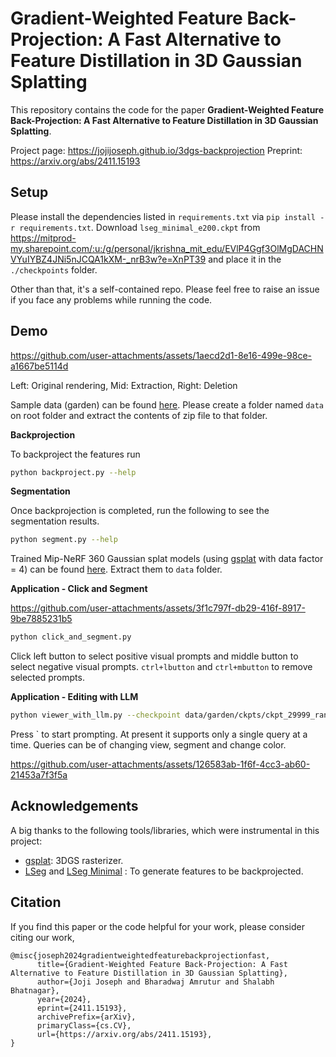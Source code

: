 # Gradient-Weighted Feature Back-Projection: A Fast Alternative to Feature Distillation in 3D Gaussian Splatting

This repository contains the code for the paper **Gradient-Weighted Feature Back-Projection: A Fast Alternative to Feature Distillation in 3D Gaussian Splatting**.


Project page: https://jojijoseph.github.io/3dgs-backprojection
Preprint: https://arxiv.org/abs/2411.15193


## Setup

Please install the dependencies listed in `requirements.txt` via `pip install -r requirements.txt`. Download `lseg_minimal_e200.ckpt` from https://mitprod-my.sharepoint.com/:u:/g/personal/jkrishna_mit_edu/EVlP4Ggf3OlMgDACHNVYuIYBZ4JNi5nJCQA1kXM-_nrB3w?e=XnPT39 and place it in the `./checkpoints` folder. 

Other than that, it's a self-contained repo. Please feel free to raise an issue if you face any problems while running the code.

## Demo



https://github.com/user-attachments/assets/1aecd2d1-8e16-499e-98ce-a1667be5114d

Left: Original rendering, Mid: Extraction, Right: Deletion

Sample data (garden) can be found [here](https://drive.google.com/file/d/1cEPby9zWgG40dJ4eRiHu15Jdg7FgvTdG/view?usp=sharing). Please create a folder named `data` on root folder and extract the contents of zip file to that folder.

**Backprojection**

To backproject the features run 

```bash
python backproject.py --help
```

**Segmentation**

Once backprojection is completed, run the following to see the segmentation results.

```bash
python segment.py --help
```


Trained Mip-NeRF 360 Gaussian splat models (using [gsplat](https://github.com/nerfstudio-project/gsplat) with data factor = 4) can be found [here](https://drive.google.com/file/d/1ZCTgAE6vZOeUBdR3qPXdSPY01QQBHxeO/view?usp=sharing). Extract them to `data` folder.


**Application - Click and Segment**



https://github.com/user-attachments/assets/3f1c797f-db29-416f-8917-9be7885231b5



```bash
python click_and_segment.py
```

Click left button to select positive visual prompts and middle button to select negative visual prompts. `ctrl+lbutton` and `ctrl+mbutton` to remove selected prompts.

**Application - Editing with LLM**

```bash
python viewer_with_llm.py --checkpoint data/garden/ckpts/ckpt_29999_rank0.pt --data-dir data/garden  --lseg-checkpoint results/garden/features_lseg.pt
```

Press ` to start prompting. At present it supports only a single query at a time. Queries can be of changing view, segment and change color.



https://github.com/user-attachments/assets/126583ab-1f6f-4cc3-ab60-21453a7f3f5a



## Acknowledgements

A big thanks to the following tools/libraries, which were instrumental in this project:

- [gsplat](https://github.com/nerfstudio-project/gsplat): 3DGS rasterizer.
- [LSeg](https://github.com/isl-org/lang-seg) and [LSeg Minimal](https://github.com/krrish94/lseg-minimal) : To generate features to be backprojected.


## Citation
If you find this paper or the code helpful for your work, please consider citing our work,
```
@misc{joseph2024gradientweightedfeaturebackprojectionfast,
      title={Gradient-Weighted Feature Back-Projection: A Fast Alternative to Feature Distillation in 3D Gaussian Splatting}, 
      author={Joji Joseph and Bharadwaj Amrutur and Shalabh Bhatnagar},
      year={2024},
      eprint={2411.15193},
      archivePrefix={arXiv},
      primaryClass={cs.CV},
      url={https://arxiv.org/abs/2411.15193}, 
}
```
